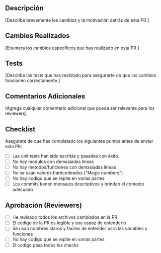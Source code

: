 ## Descripción
[Describe brevemente los cambios y la motivación detrás de esta PR.]

## Cambios Realizados
[Enumera los cambios específicos que has realizado en esta PR.]

## Tests
[Describe las tests que has realizado para asegurarte de que los cambios funcionen correctamente.]

## Comentarios Adicionales
[Agrega cualquier comentario adicional que pueda ser relevante para los reviewers]

## Checklist
Asegúrate de que has completado los siguientes puntos antes de enviar esta PR:

- [ ] Las unit tests han sido escritas y pasadas con éxito.
- [ ] No hay modulos con demasiadas lineas
- [ ] No hay metodos/funciones con demasiadas lineas
- [ ] No se usan valores hardcodeados ("Magic numbers")
- [ ] No hay codigo que se repite en varias partes
- [ ] Los commits tienen mensajes descriptivos y brindan el contexto adecuado

## Aprobación (Reviewers)
- [ ] He revisado todos los archivos cambiados en la PR
- [ ] El codigo de la PR es legible y soy capaz de entenderlo
- [ ] Se usan nombres claros y fáciles de entender para las variables y funciones
- [ ] No hay codigo que se repite en varias partes
- [ ] El codigo pasa todos los checks
